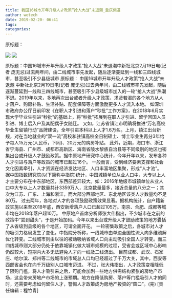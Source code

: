 ```yaml
---
title: 我国16城市开年升级人才政策“抢人大战”未退潮_重庆频道
author: wetech
date: 2019-02-20- 06:41
tags: 
categories: 
---
```

原标题：
<!-- more -->
                
<img align="center" border="0" src="http://p2.ifengimg.com/a/2019_08/fc43129bdf552c2_size45_w550_h366.jpg" />
                
<img align="center" border="0" src="http://p2.ifengimg.com/a/2016/0810/204c433878d5cf9size1_w16_h16.png" />
            
原标题：中国16城市开年升级人才政策“抢人大战”未退潮中新社北京2月19日电(记者 庞无忌)过去两年间，由二线城市率先发起，随后逐渐蔓延到一线和三四线城市，甚至吸引不少县级城市
原标题：
中国16城市开年升级人才政策“抢人大战”未退潮
中新社北京2月19日电(记者 庞无忌)过去两年间，由二线城市率先发起，随后逐渐蔓延到一线和三四线城市，甚至吸引不少县级城市加入的一轮“抢人大战”热潮不退。2019年以来，多地再次出台或者升级人才政策，求贤若渴的各个地方从人才落户、购房补贴、生活补贴、配套保障等方面激励更多人才流入本地。
如深圳市政府办公厅日前印发《在职人才引进和落户“秒批”工作方案》，在2018年6月实现大学毕业生引进“秒批”的基础上，将“秒批”拓展到在职人才引进、留学回国人员引进、博士后入户及其配偶子女随迁。
又如，江苏省镇江市明确将推进“万名高校毕业生留镇行动”品牌建设，全年引进本科以上人才1.6万名。上月，镇江出台新规，对在当地就业的“双一流”高校和驻镇高校全日制硕士、博士毕业生再分3年给予每人15万元(人民币，下同)、20万元的购房补贴。
此外，近期，海口市、浙江省宁海县、广州市、成都市高新区、海南省陵水黎族自治县等不同级别的地区也密集出台或升级人才鼓励政策。据中原地产研究中心统计，今年开年以来，发布各种人才引进与落户等政策的城市已超过16个。
一般而言，受到经济要素支撑和社会文化因素牵引，人才资源在经济发达地区、人口丰富地区集聚，形成“人才池”。
据中国指数研究院(以下简称中指院)统计，中国城镇单位从业人口中，大专以上人才主要分布在中东部地区，东西部差异较大。如：2016年地级市城镇单位从业人口中大专以上人才数量共计3359万人，北京数量最多，接近总量的八分之一；其次为江苏、广东、上海和浙江，而大部分西部地区、东北地区该类人才数量均不足80万。
过去两年，各地对人才的各项鼓励政策效果显著。据机构统计，自户籍新政实施以来至2018年底，西安新增落户人口已超过105万。南京、合肥、成都等城市均在2018年落户超10万。
中原地产首席分析师张大伟指出，不少城市在之前的政策中“尝到甜头”，于是开始加码。今年以来出台或升级人才鼓励政策的地方囊括了从省级到县级的各个地区，可谓全面开花。
一轮密集政策之后，各城市对人才的吸引力格局发生了变化。中指院分析称，一线城市由单边全国性流入向多维疏解优化转变。二线城市则由以往的被动吸纳省域人口向主动吸引全国人才转变。而三四线城市则大部分仍处于依靠城镇化做大城市规模的过程，受省会或区域中心影响仍然较大，短期内大多无法避免人才向一线及二线流出。
目前成都、武汉、石家庄、哈尔滨、郑州等二线城市的市域总人口均已经超过了千万大关，其中，西安等西部省会也在向千万级别人口城市迈进。
不过，张大伟指出，人才政策变相降低了限购门槛，将人才吸引来之后，可能会加剧一些地方供需结构紧张的房地产市场，这会带来房地产市场的上涨预期。地方在降低购房、落户等门槛吸引人才的同时，还需要考虑如何留住人才，警惕人才政策成为房地产投资的“窗口”。(完)
[责任编辑：程竹青]
            
